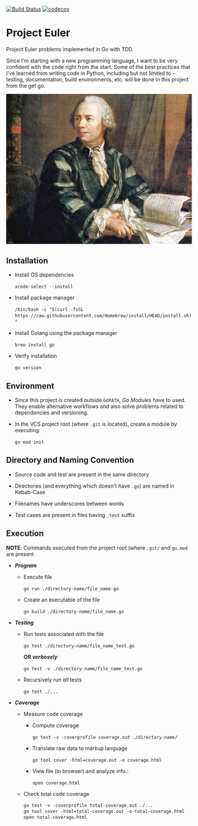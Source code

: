 [![Build Status](https://travis-ci.org/saurabmish/Project-Euler.svg?branch=master)](https://travis-ci.org/saurabmish/Project-Euler)
[![codecov](https://codecov.io/gh/saurabmish/Project-Euler/branch/master/graph/badge.svg?token=JnMhKH4HfI)](https://codecov.io/gh/saurabmish/Project-Euler)

# Project Euler

Project Euler problems implemented in Go with TDD.

Since I'm starting with a new programming language, I want to be very confident with the code right from the start. Some of the best practices that I've learned from writing code in Python, including but not limited to - testing, documentation, build environments, etc. will be done in this project from the get go.

<p align="center">
  <img src="project-euler.jpg" />
</p>

## Installation

+ Install OS dependencies

  `xcode-select --install`

+ Install package manager

  `/bin/bash -c "$(curl -fsSL https://raw.githubusercontent.com/Homebrew/install/HEAD/install.sh)"`

+ Install Golang using the package manager

  `brew install go`

+ Verify installation

  `go version`

## Environment

+ Since this project is created outside `GOPATH`, *Go Modules* have to used. They enable alternative workflows and also solve problems related to dependencies and versioning.

+ In the VCS project root (where `.git` is located), create a module by executing:

  `go mod init`

## Directory and Naming Convention

+ Source code and test are present in the same directory

+ Directories (and everything which doesn't have `.go`) are named in Kebab-Case

+ Filenames have underscores between words

+ Test cases are present in files having `_test` suffix

## Execution

**NOTE**: Commands executed from the project root (where `.git/` and `go.mod` are present

+ ***Program***

  + Execute file

    `go run ./directory-name/file_name.go`

  + Create an executable of the file

    `go build ./directory-name/file_name.go`

+ ***Testing***

  + Run tests associated with the file

    `go test ./directory-name/file_name_test.go`

    **OR *verbosely***

    `go test -v ./directory-name/file_name_test.go`

  + Recursively run *all* tests

    `go test ./...`

+ ***Coverage***

  + Measure code coverage

    + Compute coverage

      `go test -v -coverprofile coverage.out ./directory-name/`

    + Translate raw data to markup language

      `go tool cover -html=coverage.out -o coverage.html`

    + View file (in browser) and analyze info.:

      `open coverage.html`

  + Check total code coverage

    ```
    go test -v -coverprofile total-coverage.out ./...
    go tool cover -html=total-coverage.out -o total-coverage.html
    open total-coverage.html
    ```
